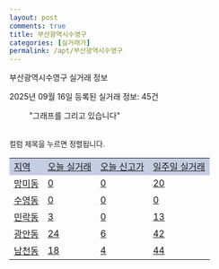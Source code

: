 ```yaml
---
layout: post
comments: true
title: 부산광역시수영구
categories: [실거래가]
permalink: /apt/부산광역시수영구
---
```


부산광역시수영구 실거래 정보

2025년 09월 16일 등록된 실거래 정보: 45건

<!--<script async src="https://pagead2.googlesyndication.com/pagead/js/adsbygoogle.js?client=ca-pub-3485438051770037"
 crossorigin="anonymous"></script>-->

<script type="text/javascript">
  google.charts.load('current', {'packages':['corechart']});
  google.charts.setOnLoadCallback(drawChart);

  function drawChart() {
    var data = google.visualization.arrayToDataTable([['거래일', '매매', '전월세', '전매'], ['21-01', 2, 3, 0], ['21-02', 0, 3, 0], ['21-03', 0, 1, 0], ['21-04', 0, 3, 0], ['21-05', 1, 0, 0], ['21-06', 0, 6, 0], ['21-07', 29, 51, 0], ['21-08', 156, 157, 4], ['21-09', 118, 165, 3], ['21-10', 83, 185, 6], ['21-11', 70, 174, 3], ['21-12', 64, 183, 6], ['22-01', 42, 217, 5], ['22-02', 43, 161, 4], ['22-03', 93, 205, 2], ['22-04', 63, 233, 4], ['22-05', 74, 196, 4], ['22-06', 52, 173, 4], ['22-07', 40, 175, 0], ['22-08', 5, 48, 0], ['23-07', 0, 3, 0], ['23-08', 1, 2, 0], ['23-09', 1, 2, 0], ['23-10', 9, 51, 1], ['23-11', 77, 212, 0], ['23-12', 57, 238, 3], ['24-01', 1, 6, 0], ['24-02', 1, 3, 1], ['24-03', 0, 2, 0], ['24-04', 0, 1, 0], ['24-05', 1, 2, 0], ['24-06', 0, 3, 0], ['24-07', 1, 2, 0], ['24-08', 12, 19, 0], ['24-09', 59, 114, 0], ['24-10', 121, 43, 119], ['24-11', 68, 0, 68], ['24-12', 106, 106, 106], ['25-01', 82, 82, 82], ['25-02', 125, 125, 125], ['25-03', 146, 146, 146], ['25-04', 146, 146, 146], ['25-05', 157, 157, 157], ['25-06', 189, 189, 189], ['25-07', 137, 137, 137], ['25-08', 127, 127, 127], ['25-09', 26, 26, 26]]);

    var options = {
      title: '최근 1년간 유형별 거래량 추이',
      legend: { position: 'bottom' }
    };

    setTimeout(function() {
        var chart = new google.visualization.LineChart(document.getElementById('columnchart_material'));
        chart.draw(data, (options));
        document.getElementById('loading').style.display = 'none';
        var dayLabel = (new Date()).getDay();
        if (dayLabel < 2) {
            sorttable.innerSortFunction.apply(document.getElementById('week'), []);
            sorttable.innerSortFunction.apply(document.getElementById('week'), []);        
        }
        else {
            sorttable.innerSortFunction.apply(document.getElementById('today'), []);
            sorttable.innerSortFunction.apply(document.getElementById('today'), []);
        }
    }, 200);

  }
</script>

<div id="loading" style="z-index:20; display: block; margin-left: 35px">"그래프를 그리고 있습니다"</div>
<div id="columnchart_material" style="width: 95%; margin-left: -35px; display: block"></div>
<!--<div style="width: 95%; margin-left: -35px; display: block">
      <script async src="https://pagead2.googlesyndication.com/pagead/js/adsbygoogle.js?client=ca-pub-3485438051770037"
          crossorigin="anonymous"></script>
      <ins class="adsbygoogle"
          style="display:block"
          data-ad-format="fluid"
          data-ad-layout-key="-fb+5w+4e-db+86"
          data-ad-client="ca-pub-3485438051770037"
          data-ad-slot="1827090281"></ins>
      <script>
          (adsbygoogle = window.adsbygoogle || []).push({});
      </script>
</div>-->
<br>

<font size='small' style='font-size: small;'>컬럼 제목을 누르면 정렬됩니다.</font>
<table class="sortable">
  <tr style='background-color: rgba(114, 132, 186,0.4);'>
    <td id="region"><a href="#">지역</a></td>
    <td id="today"><a href="#">오늘 실거래</a></td>
    <td id="today_new"><a href="#">오늘 신고가</a></td>
    <td id="week"><a href="#">일주일 실거래</a></td>
  </tr>

  
  <tr class="item">
    <td><a href="부산광역시수영구망미동">망미동</a></td>
    <td><a href="부산광역시수영구망미동">0</a></td>
    <td><a href="부산광역시수영구망미동">0</a></td>
    <td><a href="부산광역시수영구망미동">20</a></td>
  </tr>
    

  <tr class="item">
    <td><a href="부산광역시수영구수영동">수영동</a></td>
    <td><a href="부산광역시수영구수영동">0</a></td>
    <td><a href="부산광역시수영구수영동">0</a></td>
    <td><a href="부산광역시수영구수영동">0</a></td>
  </tr>
    

  <tr class="item">
    <td><a href="부산광역시수영구민락동">민락동</a></td>
    <td><a href="부산광역시수영구민락동">3</a></td>
    <td><a href="부산광역시수영구민락동">0</a></td>
    <td><a href="부산광역시수영구민락동">13</a></td>
  </tr>
    

  <tr class="item">
    <td><a href="부산광역시수영구광안동">광안동</a></td>
    <td><a href="부산광역시수영구광안동">24</a></td>
    <td><a href="부산광역시수영구광안동">6</a></td>
    <td><a href="부산광역시수영구광안동">42</a></td>
  </tr>
    

  <tr class="item">
    <td><a href="부산광역시수영구남천동">남천동</a></td>
    <td><a href="부산광역시수영구남천동">18</a></td>
    <td><a href="부산광역시수영구남천동">4</a></td>
    <td><a href="부산광역시수영구남천동">44</a></td>
  </tr>
    


</table>


    